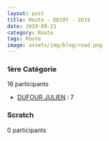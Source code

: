 ```yaml
---
layout: post
title: Route - DECHY - 2019
date: 2019-09-21
category: Route
tags: Route
image: assets/img/blog/road.png
---
```


### 1ère Catégorie
16 participants
- [DUFOUR JULIEN](https://teamspecializedlille.cc/coureurs/dufourjulien) : 7

### Scratch
0 participants
